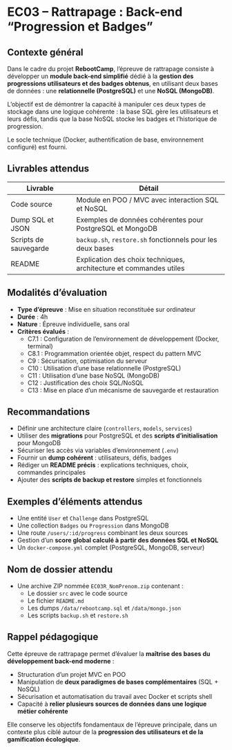 # EC03 – Rattrapage : Back-end “Progression et Badges”

## Contexte général

Dans le cadre du projet **RebootCamp**, l’épreuve de rattrapage consiste à développer un **module back-end simplifié**
dédié à la **gestion des progressions utilisateurs et des badges obtenus**, en utilisant deux bases de données :
une **relationnelle (PostgreSQL)** et une **NoSQL (MongoDB)**.

L’objectif est de démontrer la capacité à manipuler ces deux types de stockage dans une logique cohérente :
la base SQL gère les utilisateurs et leurs défis, tandis que la base NoSQL stocke les badges et l’historique de
progression.

Le socle technique (Docker, authentification de base, environnement configuré) est fourni.

## Livrables attendus

| Livrable              | Détail                                                             |
|-----------------------|--------------------------------------------------------------------|
| Code source           | Module en POO / MVC avec interaction SQL et NoSQL                  |
| Dump SQL et JSON      | Exemples de données cohérentes pour PostgreSQL et MongoDB          |
| Scripts de sauvegarde | `backup.sh`, `restore.sh` fonctionnels pour les deux bases         |
| README                | Explication des choix techniques, architecture et commandes utiles |

## Modalités d’évaluation

- **Type d’épreuve** : Mise en situation reconstituée sur ordinateur
- **Durée** : 4h
- **Nature** : Épreuve individuelle, sans oral
- **Critères évalués** :
    - C7.1 : Configuration de l’environnement de développement (Docker, terminal)
    - C8.1 : Programmation orientée objet, respect du pattern MVC
    - C9 : Sécurisation, optimisation du serveur
    - C10 : Utilisation d’une base relationnelle (PostgreSQL)
    - C11 : Utilisation d’une base NoSQL (MongoDB)
    - C12 : Justification des choix SQL/NoSQL
    - C13 : Mise en place d’un mécanisme de sauvegarde et restauration

## Recommandations

- Définir une architecture claire (`controllers`, `models`, `services`)
- Utiliser des **migrations** pour PostgreSQL et des **scripts d’initialisation** pour MongoDB
- Sécuriser les accès via variables d’environnement (`.env`)
- Fournir un **dump cohérent** : utilisateurs, défis, badges
- Rédiger un **README précis** : explications techniques, choix, commandes principales
- Ajouter des **scripts de backup et restore** simples et fonctionnels

## Exemples d’éléments attendus

- Une entité `User` et `Challenge` dans PostgreSQL
- Une collection `Badges` ou `Progression` dans MongoDB
- Une route `/users/:id/progress` combinant les deux sources
- Gestion d’un **score global calculé à partir des données SQL et NoSQL**
- Un `docker-compose.yml` complet (PostgreSQL, MongoDB, serveur)

## Nom de dossier attendu

- Une archive ZIP nommée `EC03R_NomPrenom.zip` contenant :
    - Le dossier `src` avec le code source
    - Le fichier `README.md`
    - Les dumps `/data/rebootcamp.sql` et `/data/mongo.json`
    - Les scripts `backup.sh` et `restore.sh`

## Rappel pédagogique

Cette épreuve de rattrapage permet d’évaluer la **maîtrise des bases du développement back-end moderne** :

- Structuration d’un projet MVC en POO
- Manipulation de **deux paradigmes de bases complémentaires** (SQL + NoSQL)
- Sécurisation et automatisation du travail avec Docker et scripts shell
- Capacité à **relier plusieurs sources de données dans une logique métier cohérente**

Elle conserve les objectifs fondamentaux de l’épreuve principale, dans un contexte plus ciblé autour de la
**progression des utilisateurs et de la gamification écologique**.
